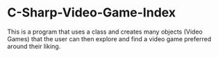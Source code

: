 # C-Sharp-Video-Game-Index
This is a program that uses a class and creates many objects (Video Games) that the user can then explore and find a video game preferred around their liking.
